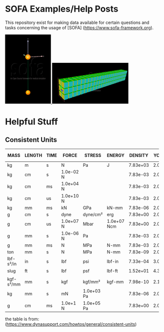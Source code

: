 # SOFA Examples/Help Posts
This repository exist for making data available for certain questions and tasks concerning the usage of [SOFA] (https://www.sofa-framework.org).

[<img
  src="01_one_mass_1D_oscillator/mass_spring_system_sofa.png"
  width="150"
  title="one_mass_1D_oscillator">
](01_one_mass_1D_oscillator/)
[<img
  src="05_rotating_beam/rot_beam_sofa_rigid3d.png"
  width="250"
  title="Rotation of a beam">
](05_rotating_beam/)

# Helpful Stuff

## Consistent Units
| MASS      | LENGTH | TIME | FORCE     | STRESS     | ENERGY      | DENSITY  | YOUNG's  | GRAVITY   | 35MPH    56.33KMPH |
|-----------|--------|------|-----------|------------|-------------|----------|----------|-----------|--------------------|
| kg        | m      | s    | N         | Pa         | J           | 7.83e+03 | 2.07e+11 | 9.806     | 15.65              |
| kg        | cm     | s    | 1.0e-02 N |            |             | 7.83e-03 | 2.07e+09 | 9.806e+02 | 1.56e+03           |
| kg        | cm     | ms   | 1.0e+04 N |            |             | 7.83e-03 | 2.07e+03 | 9.806e-04 | 1.56               |
| kg        | cm     | us   | 1.0e+10 N |            |             | 7.83e-03 | 2.07e-03 | 9.806e-10 | 1.56e-03           |
| kg        | mm     | ms   | kN        | GPa        | kN-mm       | 7.83e-06 | 2.07e+02 | 9.806e-03 | 15.65              |
| g         | cm     | s    | dyne      | dyne/cm²   | erg         | 7.83e+00 | 2.07e+12 | 9.806e+02 | 1.56e+03           |
| g         | cm     | us   | 1.0e+07 N | Mbar       | 1.0e+07 Ncm | 7.83e+00 | 2.07e+00 | 9.806e-10 | 1.56e-03           |
| g         | mm     | s    | 1.0e-06 N | Pa         |             | 7.83e-03 | 2.07e+11 | 9.806e+03 | 1.56e+04           |
| g         | mm     | ms   | N         | MPa        | N-mm        | 7.83e-03 | 2.07e+05 | 9.806e-03 | 15.65              |
| ton       | mm     | s    | N         | MPa        | N-mm        | 7.83e-09 | 2.07e+05 | 9.806e+03 | 1.56e+04           |
| lbf-s²/in | in     | s    | lbf       | psi        | lbf-in      | 7.33e-04 | 3.00e+07 | 386       | 6.16e+02           |
| slug      | ft     | s    | lbf       | psf        | lbf-ft      | 1.52e+01 | 4.32e+09 | 32.17     | 51.33              |
|           |        |      |           |            |             |          |          |           |                    |
| kgf-s²/mm | mm     | s    | kgf       | kgf/mm²    | kgf-mm      | 7.98e-10 | 2.11e+04 | 9.806e+03 | 1.56e+04           |
| kg        | mm     | s    | mN        | 1.0e+03 Pa |             | 7.83e-06 | 2.07e+08 | 9.806e+03 |                    |
| g         | cm     | ms   | 1.0e+1 N  | 1.0e+05 Pa |             | 7.83e+00 | 2.07e+06 | 9.806e-04 |                    |

the table is from:
(https://www.dynasupport.com/howtos/general/consistent-units)

